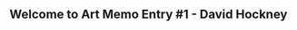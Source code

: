 ## Welcome to Art Memo Entry #1 - David Hockney 
[](Timmypoyu.github.io/ArtMemos/IMG_20180223_144609.jpg)
